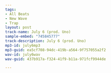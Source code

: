 ```yaml
---
tags:
- All Beats
- New Wave
- Trap
layout: post
track-name: July 6 (prod. Uno)
sample-embed: "745845777"
track-description: July 6 (prod. Uno)
mp3-id: july6mp3
mp3-guid: ea5cf708-94dc-419b-a564-9f757055a2f2
wav-id: july6wav
wav-guid: 437b917a-f324-41f9-b11a-971fcf9944de

---
```

